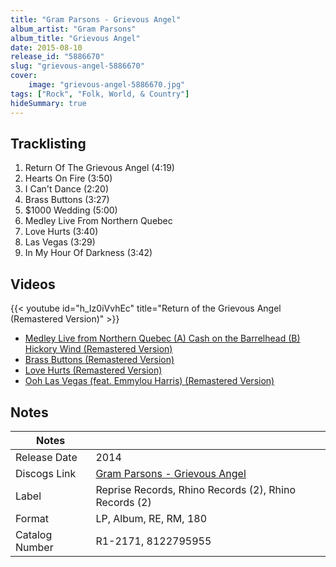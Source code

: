 ```yaml
---
title: "Gram Parsons - Grievous Angel"
album_artist: "Gram Parsons"
album_title: "Grievous Angel"
date: 2015-08-10
release_id: "5886670"
slug: "grievous-angel-5886670"
cover:
    image: "grievous-angel-5886670.jpg"
tags: ["Rock", "Folk, World, & Country"]
hideSummary: true
---
```


## Tracklisting
1. Return Of The Grievous Angel (4:19)
2. Hearts On Fire (3:50)
3. I Can't Dance (2:20)
4. Brass Buttons (3:27)
5. $1000 Wedding (5:00)
6. Medley Live From Northern Quebec
7. Love Hurts (3:40)
8. Las Vegas (3:29)
9. In My Hour Of Darkness (3:42)

## Videos
{{< youtube id="h_Iz0iVvhEc" title="Return of the Grievous Angel (Remastered Version)" >}}
- [Medley Live from Northern Quebec (A) Cash on the Barrelhead (B) Hickory Wind (Remastered Version)](https://www.youtube.com/watch?v=ORI38WMccdM)
- [Brass Buttons (Remastered Version)](https://www.youtube.com/watch?v=c7BwdZVDjS8)
- [Love Hurts (Remastered Version)](https://www.youtube.com/watch?v=4fCTZ0ZnD44)
- [Ooh Las Vegas (feat. Emmylou Harris) (Remastered Version)](https://www.youtube.com/watch?v=kZ1X1lBTn2g)

## Notes

| Notes          |             |
| ---------------| ----------- |
| Release Date   | 2014 |
| Discogs Link   | [Gram Parsons - Grievous Angel](https://www.discogs.com/release/5886670) |
| Label          | Reprise Records, Rhino Records (2), Rhino Records (2) |
| Format         | LP, Album, RE, RM, 180 |
| Catalog Number | R1-2171, 8122795955 |

